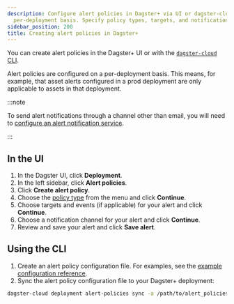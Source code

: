 ```yaml
---
description: Configure alert policies in Dagster+ via UI or dagster-cloud CLI on a
  per-deployment basis. Specify policy types, targets, and notification channels.
sidebar_position: 200
title: Creating alert policies in Dagster+
---
```

You can create alert policies in the Dagster+ UI or with the [`dagster-cloud` CLI](/dagster-plus/deployment/management/dagster-cloud-cli).

Alert policies are configured on a per-deployment basis. This means, for example, that asset alerts configured in a prod deployment are only applicable to assets in that deployment.

:::note

To send alert notifications through a channel other than email, you will need to [configure an alert notification service](/dagster-plus/features/alerts/configuring-an-alert-notification-service).

:::

## In the UI

1. In the Dagster UI, click **Deployment**.
2. In the left sidebar, click **Alert policies**.
3. Click **Create alert policy**.
4. Choose the [policy type](/dagster-plus/features/alerts/alert-policy-types) from the menu and click **Continue**.
5. Choose targets and events (if applicable) for your alert and click **Continue**.
6. Choose a notification channel for your alert and click **Continue**.
7. Review and save your alert and click **Save alert**.

## Using the CLI

1. Create an alert policy configuration file. For examples, see the [example configuration reference](/dagster-plus/features/alerts/example-config).
2. Sync the alert policy configuration file to your Dagster+ deployment:

```bash
dagster-cloud deployment alert-policies sync -a /path/to/alert_policies.yaml
```
